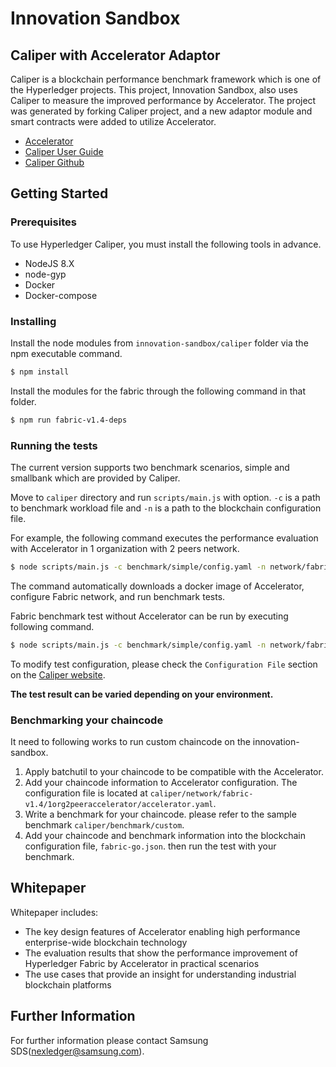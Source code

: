 # Innovation Sandbox

## Caliper with Accelerator Adaptor 
Caliper is a blockchain performance benchmark framework which is one of the Hyperledger projects. This project, Innovation Sandbox, also uses Caliper to measure the improved performance by Accelerator. The project was generated by forking Caliper project, and a new adaptor module and smart contracts were added to utilize Accelerator.

- [Accelerator](https://github.com/nexledger/accelerator)
- [Caliper User Guide](https://hyperledger.github.io/caliper)
- [Caliper Github](https://github.com/hyperledger/caliper)


## Getting Started
### Prerequisites
To use Hyperledger Caliper, you must install the following tools in advance.
- NodeJS 8.X
- node-gyp
- Docker
- Docker-compose

### Installing
Install the node modules from `innovation-sandbox/caliper` folder via the npm executable command.
```bash
$ npm install
```
Install the modules for the fabric through the following command in that folder.
```bash
$ npm run fabric-v1.4-deps
```

### Running the tests
The current version supports two benchmark scenarios, simple and smallbank which are provided by Caliper. 

Move to `caliper` directory and run `scripts/main.js` with option. `-c` is a path to benchmark workload file and `-n` is a path to the blockchain configuration file.

For example, the following command executes the performance evaluation with Accelerator in 1 organization with 2 peers network.
```bash
$ node scripts/main.js -c benchmark/simple/config.yaml -n network/fabric-v1.4/1org2peeraccelerator/fabric-go.json
```
The command automatically downloads a docker image of Accelerator, configure Fabric network, and run benchmark tests.

Fabric benchmark test without Accelerator can be run by executing following command.
```bash
$ node scripts/main.js -c benchmark/simple/config.yaml -n network/fabric-v1.4/1org2peer/fabric-go.json
```

To modify test configuration, please check the `Configuration File` section on the [Caliper website](https://hyperledger.github.io/caliper/vLatest/architecture/).

**The test result can be varied depending on your environment.**

### Benchmarking your chaincode

It need to following works to run custom chaincode on the innovation-sandbox.

1. Apply batchutil to your chaincode to be compatible with the Accelerator.
2. Add your chaincode information to Accelerator configuration. The configuration file is located at `caliper/network/fabric-v1.4/1org2peeraccelerator/accelerator.yaml`.
3. Write a benchmark for your chaincode. please refer to the sample benchmark `caliper/benchmark/custom`.
4. Add your chaincode and benchmark information into the blockchain configuration file, `fabric-go.json`. then run the test with your benchmark. 

## Whitepaper
Whitepaper includes:
- The key design features of Accelerator enabling high performance enterprise-wide blockchain technology
- The evaluation results that show the performance improvement of Hyperledger Fabric by Accelerator in practical scenarios
- The use cases that provide an insight for understanding industrial blockchain platforms

## Further Information
For further information please contact Samsung SDS(nexledger@samsung.com).
